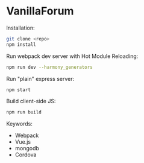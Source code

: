 # VanillaForum

Installation:
```sh
git clone <repo>
npm install
```

Run webpack dev server with Hot Module Reloading:
```sh
npm run dev --harmony_generators
```

Run "plain" express server:
```sh
npm start
```

Build client-side JS:
```sh
npm run build
```

Keywords:
- Webpack
- Vue.js
- mongodb
- Cordova